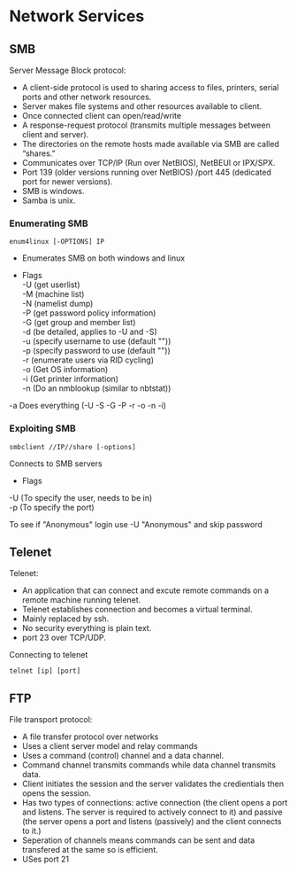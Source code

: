 # Network Services

## SMB

Server Message Block protocol: 

- A client-side protocol is used to sharing access to files, printers, serial ports and other network resources.
- Server makes file systems and other resources available to client. 
- Once connected client can open/read/write 
- A response-request protocol (transmits multiple messages between client and server).
- The directories on the remote hosts made available via SMB are called “shares.”
- Communicates over TCP/IP (Run over NetBIOS), NetBEUI or IPX/SPX.
- Port 139 (older versions running over NetBIOS) /port 445 (dedicated port for newer versions).
- SMB is windows.
- Samba is unix.

### Enumerating SMB

~~~
enum4linux [-OPTIONS] IP
~~~
- Enumerates SMB on both windows and linux

- Flags  
-U (get userlist)  
-M (machine list)  
-N (namelist dump)  
-P (get password policy information)  
-G (get group and member list)  
-d (be detailed, applies to -U and -S)  
-u (specify username to use (default ""))    
-p (specify password to use (default ""))   
-r (enumerate users via RID cycling)   
-o (Get OS information)  
-i (Get printer information)  
-n (Do an nmblookup (similar to nbtstat))  

-a Does everything (-U -S -G -P -r -o -n -i)  

### Exploiting SMB

~~~
smbclient //IP//share [-options]
~~~

Connects to SMB servers

- Flags  

-U (To specify the user, needs to be in)  
-p (To specify the port)  

To see if "Anonymous" login use -U "Anonymous" and skip password

## Telenet

Telenet:

- An application that can connect and excute remote commands on a remote machine running telenet.
- Telenet establishes connection and becomes a virtual terminal.
- Mainly replaced by ssh.
- No security everything is plain text.
- port 23 over TCP/UDP.

Connecting to telenet

~~~
telnet [ip] [port]
~~~


## FTP 
	
File transport protocol:
- A file transfer protocol over networks
- Uses a client server model and relay commands 
- Uses a command (control) channel and a data channel.
- Command channel transmits commands while data channel transmits data.
- Client initiates the session and the server validates the credientials then opens the session.
- Has two types of connections: active connection (the client opens a port and listens. The server is required to actively connect to it) and
passive (the server opens a port and listens (passively) and the client connects to it.)
- Seperation of channels means commands can be sent and data transfered at the same so is efficient. 
- USes port 21
  








